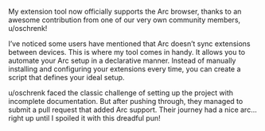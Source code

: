 My extension tool now officially supports the Arc browser, thanks to an awesome contribution from one of our very own community members, u/oschrenk!

I’ve noticed some users have mentioned that Arc doesn’t sync extensions between devices. This is where my tool comes in handy. It allows you to automate your Arc setup in a declarative manner. Instead of manually installing and configuring your extensions every time, you can create a script that defines your ideal setup.

u/oschrenk faced the classic challenge of setting up the project with incomplete documentation. But after pushing through, they managed to submit a pull request that added Arc support. Their journey had a nice arc... right up until I spoiled it with this dreadful pun!
